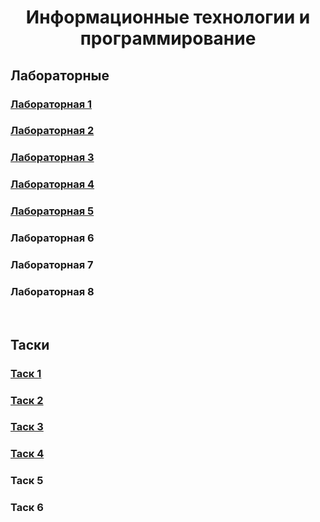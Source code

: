 <h1 align="center">Информационные технологии и программирование</h1>
<h2>Лабораторные</h2>
<h3><a href="https://github.com/Mayum1/ITaP/tree/main/src/Lab1">Лабораторная 1</a></h3>
<h3><a href="https://github.com/Mayum1/ITaP/tree/main/src/Lab2">Лабораторная 2</a></h3>
<h3><a href="https://github.com/Mayum1/ITaP/tree/main/src/Lab3">Лабораторная 3</a></h3>
<h3><a href="https://github.com/Mayum1/ITaP/tree/main/src/Lab4">Лабораторная 4</a></h3>
<h3><a href="https://github.com/Mayum1/ITaP/tree/main/src/Lab5">Лабораторная 5</a></h3>
<h3>Лабораторная 6</h3>
<h3>Лабораторная 7</h3>
<h3>Лабораторная 8</h3>
<br>
<h2>Таски</h2>
<h3><a href="https://github.com/Mayum1/ITaP/tree/main/src/Task1">Таск 1</a></h3>
<h3><a href="https://github.com/Mayum1/ITaP/tree/main/src/Task2">Таск 2</a></h3>
<h3><a href="https://github.com/Mayum1/ITaP/tree/main/src/Task3">Таск 3</a></h3>
<h3><a href="https://github.com/Mayum1/ITaP/tree/main/src/Task4">Таск 4</a></h3>
<h3>Таск 5</h3>
<h3>Таск 6</h3>
